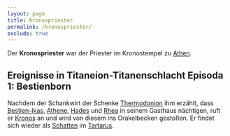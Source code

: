 ```yaml
---
layout: page
title: Kronospriester
permalink: /kronospriester/
exclude: true
---
```


Der **Kronospriester** war der Priester im Kronostempel zu [Athen](/athen/).

## Ereignisse in Titaneion-Titanenschlacht Episoda 1: Bestienborn

Nachdem der Schankwirt der Schenke [Thermodonion](/thermodonion/) ihm erzählt, dass [Bestien-Ikas](/bestien-ikas/), [Athene](/athene/), [Hades](/hades/) und [Rhea](/rhea/) in seinem Gasthaus nächtigen, ruft er [Kronos](/kronos/) an und wird von diesem ins Orakelbecken gestoßen. Er findet sich wieder als [Schatten](/schatten-des-kronospriesters/) im [Tartarus](/tartarus/).
